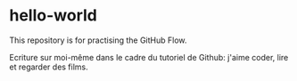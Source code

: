 # hello-world
This repository is for practising the GitHub Flow.

Ecriture sur moi-même dans le cadre du tutoriel de Github: j'aime coder, lire et regarder des films.
